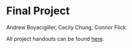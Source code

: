 # Final Project

Andrew Boyacigiller, Cecily Chung, Connor Flick 

All project handouts can be found [here](https://browncsci1230.github.io/projects).
